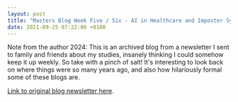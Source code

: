 ```yaml
---
layout: post
title: "Masters Blog Week Five / Six - AI in Healthcare and Imposter Syndrome"
date: 2021-09-25 07:22:00 +0100
---
```


Note from the author 2024: This is an archived blog from a newsletter I sent to family and friends about my studies, insanely thinking I could somehow keep it up weekly. So take with a pinch of salt! It's interesting to look back on where things were so many years ago, and also how hilariously formal some of these blogs are.

[Link to original blog newsletter here](/archived/20210925.html).